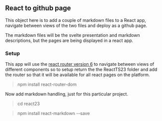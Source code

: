 ## React to github page

This  object here is to add a couple of markdown files to a React app, navigate between views of the two files and deploy as a github page.

The markdown files will be the svelte presentation and markdown descriptions, but the pages are being displayed in a react app.

### Setup

This app will use the [react router version 6](https://reactrouter.com/en/main) to navigate between views of different components so to setup return the the ReactTS23 folder and add the router so that it will be available for all react pages on the platform.

> npm install react-router-dom

Now add markdown handling, just for this particular project.

> cd react23
 
> npm install react-markdown --save

> 